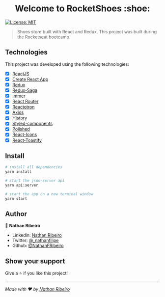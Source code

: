 <h1 align="center">Welcome to RocketShoes :shoe:</h1>
<p>
  <a href="#" target="_blank">
    <img alt="License: MIT" src="https://img.shields.io/badge/License-MIT-yellow.svg" />
  </a>
</p>

> Shoes store built with React and Redux.
> This project was built during the Rocketseat bootcamp.

## Technologies

This project was developed using the following technologies:

- [x] [ReactJS](https://reactjs.org/)
- [x] [Create React App](https://github.com/facebook/create-react-app)
- [x] [Redux](https://redux.js.org/)
- [x] [Redux-Saga](https://redux-saga.js.org/)
- [x] [Immer](https://github.com/immerjs/immer)
- [x] [React Router](https://github.com/ReactTraining/react-router)
- [x] [Reactotron](https://infinite.red/reactotron)
- [x] [Axios](https://github.com/axios/axios)
- [x] [History](https://www.npmjs.com/package/history)
- [x] [Styled-components](https://www.styled-components.com/)
- [x] [Polished](https://polished.js.org/)
- [x] [React-Icons](http://react-icons.github.io/react-icons/)
- [x] [React-Toastify](https://fkhadra.github.io/react-toastify/)

## Install

```sh
# install all dependencies
yarn install

# start the json-server api
yarn api:server

# start the app on a new terminal window
yarn start
```

## Author

👤 **Nathan Ribeiro**

* Linkedin: [Nathan Ribeiro](https://www.linkedin.com/in/nathanfribeiro/)
* Twitter: [@_nathanfilipe](https://twitter.com/_nathanfilipe)
* Github: [@NathanFRibeiro](https://github.com/NathanFRibeiro)

## Show your support

Give a ⭐️ if you like this project!

***
_Made with ❤️ by [Nathan Ribeiro](https://github.com/NathanFRibeiro)_

